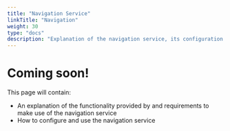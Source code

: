 ```yaml
---
title: "Navigation Service"
linkTitle: "Navigation"
weight: 30
type: "docs"
description: "Explanation of the navigation service, its configuration and its functionality."
---
```

# Coming soon!
This page will contain:

- An explanation of the functionality provided by and requirements to make use of the navigation service
- How to configure and use the navigation service
